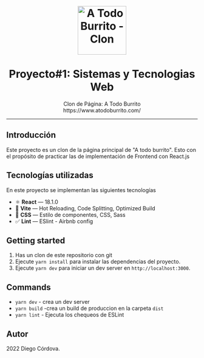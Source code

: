 <h1 align="center">
  <br>
    <a href="https://github.com/Nes15442/Proyecto1_Web">
      <img src="https://www.atodoburrito.com/img/menu-logo.png" alt="A Todo Burrito - Clon" width=128">
    </a>
  <br>
  <br>
  Proyecto#1: Sistemas y Tecnologias Web
</h1>

<p align="center">
  Clon de Página: A Todo Burrito
  <br>
  https://www.atodoburrito.com/
</p>
<hr />

## Introducción

Este proyecto es un clon de la página principal de "A todo burrito". Esto con el propósito de practicar
las de implementación de Frontend con React.js

## Tecnologías utilizadas

En este proyecto se implementan las siguientes tecnologías

- ⚛ **React** — 18.1.0
- 🚀 **Vite**  — Hot Reloading, Code Splitting, Optimized Build
- 💎 **CSS** — Estilo de componentes, CSS, Sass
- ✅  **Lint** — ESlint - Airbnb config

## Getting started

1. Has un clon de este repositorio con git
2. Ejecute `yarn install` para instalar las dependencias del proyecto.<br />
3. Ejecute `yarn dev` para iniciar un dev server en `http://localhost:3000`.

## Commands

- `yarn dev` - crea un dev server
- `yarn build` -crea un build de produccion en la carpeta `dist`
- `yarn lint` - Ejecuta los chequeos de ESLint

## Autor

2022 Diego Córdova.